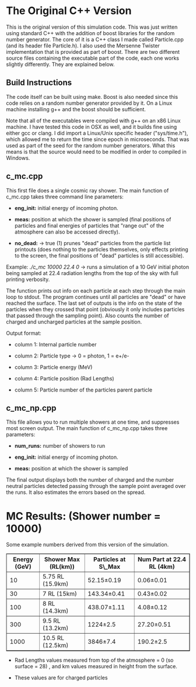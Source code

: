 The Original C++ Version
========================

This is the original version of this simulation code. This was just written
using standard C++ with the addition of boost libraries for the random number
generator. The core of it is a C++ class I made called Particle.cpp (and its
header file Particle.h). I also used the Mersenne Twister implementation that
is provided as part of boost. There are two different source files containing
the executable part of the code, each one works slightly differently. They are
explained below.


Build Instructions
------------------

The code itself can be built using make. Boost is also needed since this code relies on
a random number generator provided by it. On a Linux machine installing g++ and the boost
should be sufficient.

Note that all of the executables were compiled with g++ on an x86 Linux machine. I have
tested this code in OSX as well, and it builds fine using either gcc or clang. I did import a
Linux/Unix specific header ("sys/time.h"), which allowed me to return the time since epoch in
microseconds. That was used as part of the seed for the random number generators. What this means is
that the source would need to be modified in order to compiled in Windows.

c_mc.cpp
--------

This first file does a single cosmic ray shower. The main function of c_mc.cpp takes three command
line parameters:

* **eng\_init:** initial energy of incoming photon.

* **meas:** position at which the shower is sampled (final positions of particles and final energies of
particles that "range out" of the atmosphere can also be accessed directly).

* **no\_dead:** -> true (1) prunes "dead" particles from the particle list printouts (does nothing to the particles
themselves, only effects printing to the screen, the final positions of "dead" particles is still
accessible).

Example: *./c_mc 10000 22.4 0* -> runs a simulation of a 10 GeV initial photon being sampled at 22.4 radiation
lengths from the top of the sky with full printing verbosity.

The function prints out info on each particle at each step through the main loop to stdout. The program
continues until all particles are "dead" or have reached the surface. The last set of outputs is the info on
the state of the particles when they crossed that point (obviously it only includes particles that passed
through the sampling point). Also counts the number of charged and uncharged particles at the sample
position.

Output format:

* column 1: Internal particle number

* column 2: Particle type -> 0 = photon, 1 = e+/e-

* column 3: Particle energy (MeV)

* column 4: Particle position (Rad Lengths)

* column 5: Particle number of the particles parent particle


c_mc_np.cpp
-----------

This file allows you to run multiple showers at one time, and suppresses most screen output.
The main function of c_mc_np.cpp takes three parameters:

* **num\_runs:** number of showers to run

* **eng\_init:** initial energy of incoming photon.

* **meas:** position at which the shower is sampled

The final output displays both the number of charged and the number neutral particles detected passing
through the sample point averaged over the runs. It also estimates the errors based on the spread.



MC Results: (Shower number = 10000)
===================================

Some example numbers derived from this version of the simulation.

<table border=1>
  <tr>
    <th>Energy (GeV)</th><th>Shower Max (RL(km))</th><th>Particles at S\_Max</th><th>Num Part at 22.4 RL (4km)</th>
  </tr>
  <tr>
    <td>10</td><td>5.75 RL (15.9km)</td><td>52.15&plusmn;0.19</td><td>0.06&plusmn;0.01</td>
  </tr>
  <tr>
    <td>30</td><td>7 RL (15km)</td><td>143.34&plusmn;0.41</td><td>0.43&plusmn;0.02</td>
  </tr>
  <tr>
    <td>100</td><td>8 RL (14.3km)</td><td>438.07&plusmn;1.11</td><td>4.08&plusmn;0.12</td>
  </tr>
  <tr>
    <td>300</td><td>9.5 RL (13.2km)</td><td>1224&plusmn;2.5</td><td>27.20&plusmn;0.51</td>
  </tr>
  <tr>
    <td>1000</td><td>10.5 RL (12.5km)</td><td>3846&plusmn;7.4</td><td>190.2&plusmn;2.5</td>
  </tr>
<table>

* Rad Lengths values measured from top of the atmosphere = 0 (so surface = 28) , and km values
measured in height from the surface.

* These values are for charged particles

